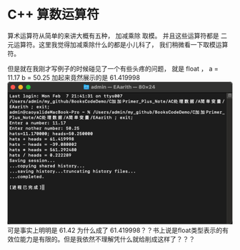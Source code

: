 # C++ 算数运算符
算术运算符从简单的来讲大概有五种， 加减乘除 取模。 并且这些运算符都是 二元运算符。这里我觉得加减乘除什么的都是小儿科了， 我们稍微看一下取模运算符。

但是就在我刚才写例子的时候碰见了一个有些头疼的问题， 就是 float ， a = 11.17 b = 50.25  加起来竟然展示的是 61.419998
![Snipaste_2022-02-07_21-48-16](/assets/Snipaste_2022-02-07_21-48-16.png)
可是事实上明明是 61.42 为什么成了  61.419998？？书上说是float类型表示的有效位能力是有限的。但是我依然不理解凭什么就给削成这样了？？？
